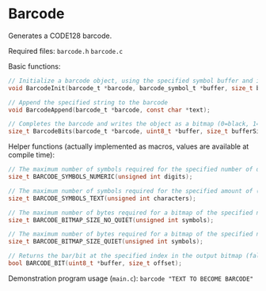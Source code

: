# Barcode

Generates a CODE128 barcode.

Required files: `barcode.h` `barcode.c`

Basic functions:

```c
// Initialize a barcode object, using the specified symbol buffer and its length (in symbols)
void BarcodeInit(barcode_t *barcode, barcode_symbol_t *buffer, size_t bufferLength);

// Append the specified string to the barcode
void BarcodeAppend(barcode_t *barcode, const char *text);

// Completes the barcode and writes the object as a bitmap (0=black, 1=white) using the specified buffer, returns the length in bars/bits. Optionally adds a 10-unit quiet zone either side.
size_t BarcodeBits(barcode_t *barcode, uint8_t *buffer, size_t bufferSize, bool addQuietZone);
```

Helper functions (actually implemented as macros, values are available at compile time):

```c
// The maximum number of symbols required for the specified number of digits (strictly 0-9), even numbers are more efficient
size_t BARCODE_SYMBOLS_NUMERIC(unsigned int digits);

// The maximum number of symbols required for the specified amount of (non-control-character) ASCII text
size_t BARCODE_SYMBOLS_TEXT(unsigned int characters);

// The maximum number of bytes required for a bitmap of the specified number of symbols (without quiet zone)
size_t BARCODE_BITMAP_SIZE_NO_QUIET(unsigned int symbols);

// The maximum number of bytes required for a bitmap of the specified number of symbols (with a quiet zone)
size_t BARCODE_BITMAP_SIZE_QUIET(unsigned int symbols);

// Returns the bar/bit at the specified index in the output bitmap (false=black, true=white)
bool BARCODE_BIT(uint8_t *buffer, size_t offset);
```

Demonstration program usage (`main.c`): `barcode "TEXT TO BECOME BARCODE"`

